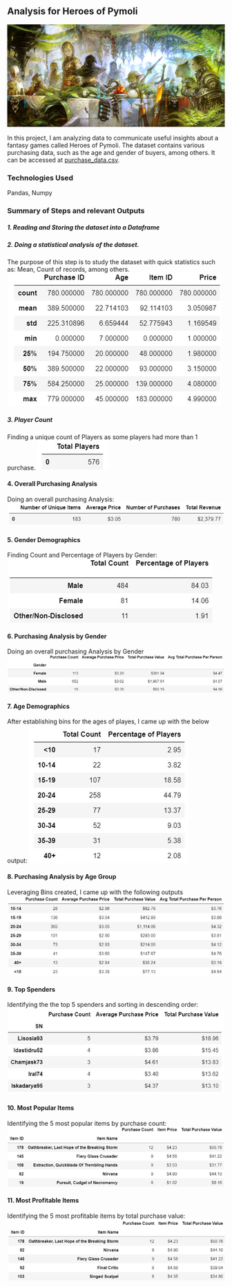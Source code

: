 ## Analysis for Heroes of Pymoli

![Fantasy](Images/Fantasy.jpg)

In this project, I am analyzing data to communicate useful insights about a fantasy games called Heroes of Pymoli. The dataset contains various purchasing data, such as the age and gender of buyers, among others. It can be accessed at [purchase_data.csv](Resources/purchase_data.csv). 

### Technologies Used
Pandas, Numpy

### Summary of Steps and relevant Outputs

  ##### 1. Reading and Storing the dataset into a Dataframe

  ##### 2. Doing a statistical analysis of the dataset.
  The purpose of this step is to study the dataset with quick statistics such as: Mean, Count of records, among others.
  ![Statistics](Images/Statistics.JPG)

  ##### 3. Player Count
Finding a unique count of Players as some players had more than 1 purchase.
![Player_Count](Images/Player_Count.JPG)

#### 4. Overall Purchasing Analysis
Doing an overall purchasing Analysis:
![Purchasing_Analysis](Images/Purchasing_Analysis.JPG)

#### 5. Gender Demographics
Finding Count and Percentage of Players by Gender: 
![Gender_Demo](Images/Gender_Demo.JPG)

#### 6. Purchasing Analysis by Gender
Doing an overall purchasing Analysis by Gender
![Purchasing_Analysis_Gender](Images/Purchasing_Analysis_Gender.JPG)

#### 7. Age Demographics
After establishing bins for the ages of playes, I came up with the below output:
![Age_Demo](Images/Age_Demographics.JPG)

#### 8. Purchasing Analysis by Age Group
Leveraging Bins created, I came up with the following outputs
![Purchasing_Analysis_Age](Images/Purchasing_Analysis_Age.JPG)

#### 9. Top Spenders
Identifying the the top 5 spenders and sorting in descending order:
![Top_Spenders](Images/Top_Spenders.JPG)

#### 10. Most Popular Items
Identifying the 5 most popular items by purchase count:
![Popular_Items](Images/Popular_Items.JPG)

#### 11. Most Profitable Items
Identifying the 5 most profitable items by total purchase value:
![Profitable_Items](Images/Profitable_Items.JPG)

